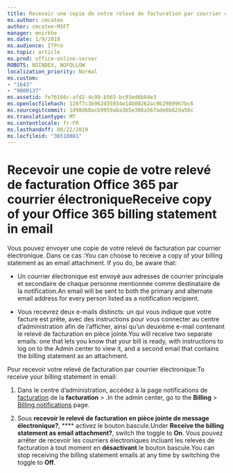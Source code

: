 ```yaml
---
title: Recevoir une copie de votre relevé de facturation par courrier électronique
ms.author: cmcatee
author: cmcatee-MSFT
manager: mnirkhe
ms.date: 1/9/2019
ms.audience: ITPro
ms.topic: article
ms.prod: office-online-server
ROBOTS: NOINDEX, NOFOLLOW
localization_priority: Normal
ms.custom:
- "1643"
- "9000137"
ms.assetid: fe76166c-afd2-4c99-b565-bc93ed6b84e3
ms.openlocfilehash: 128f7c3b962d35934e14b80262ac9b2989967bc6
ms.sourcegitcommit: 1d98db8acb9959aba3b5e308a567ade6b62da56c
ms.translationtype: MT
ms.contentlocale: fr-FR
ms.lasthandoff: 08/22/2019
ms.locfileid: "36510081"
---
```

# <a name="receive-copy-of-your-office-365-billing-statement-in-email"></a><span data-ttu-id="ee7a2-102">Recevoir une copie de votre relevé de facturation Office 365 par courrier électronique</span><span class="sxs-lookup"><span data-stu-id="ee7a2-102">Receive copy of your Office 365 billing statement in email</span></span>

<span data-ttu-id="ee7a2-p101">Vous pouvez envoyer une copie de votre relevé de facturation par courrier électronique. Dans ce cas :</span><span class="sxs-lookup"><span data-stu-id="ee7a2-p101">You can choose to receive a copy of your billing statement as an email attachment. If you do, be aware that:</span></span>
  
- <span data-ttu-id="ee7a2-105">Un courrier électronique est envoyé aux adresses de courrier principale et secondaire de chaque personne mentionnée comme destinataire de la notification.</span><span class="sxs-lookup"><span data-stu-id="ee7a2-105">An email will be sent to both the primary and alternate email address for every person listed as a notification recipient.</span></span>

- <span data-ttu-id="ee7a2-106">Vous recevrez deux e-mails distincts: un qui vous indique que votre facture est prête, avec des instructions pour vous connecter au centre d’administration afin de l’afficher, ainsi qu’un deuxième e-mail contenant le relevé de facturation en pièce jointe.</span><span class="sxs-lookup"><span data-stu-id="ee7a2-106">You will receive two separate emails: one that lets you know that your bill is ready, with instructions to log on to the Admin center to view it, and a second email that contains the billing statement as an attachment.</span></span>

<span data-ttu-id="ee7a2-107">Pour recevoir votre relevé de facturation par courrier électronique:</span><span class="sxs-lookup"><span data-stu-id="ee7a2-107">To receive your billing statement in email:</span></span>
  
1. <span data-ttu-id="ee7a2-108">Dans le centre d’administration, accédez à la page notifications de [facturation](https://go.microsoft.com/fwlink/p/?linkid=853212) de la **facturation** \> .</span><span class="sxs-lookup"><span data-stu-id="ee7a2-108">In the admin center, go to the **Billing** \> [Billing notifications](https://go.microsoft.com/fwlink/p/?linkid=853212) page.</span></span>

2. <span data-ttu-id="ee7a2-109">Sous **recevoir le relevé de facturation en pièce jointe de message électronique?**, \*\*\*\* activez le bouton bascule.</span><span class="sxs-lookup"><span data-stu-id="ee7a2-109">Under **Receive the billing statement as email attachment?**, switch the toggle to **On**.</span></span> <span data-ttu-id="ee7a2-110">Vous pouvez arrêter de recevoir les courriers électroniques incluant les relevés de facturation à tout moment en **désactivant** le bouton bascule.</span><span class="sxs-lookup"><span data-stu-id="ee7a2-110">You can stop receiving the billing statement emails at any time by switching the toggle to **Off**.</span></span>